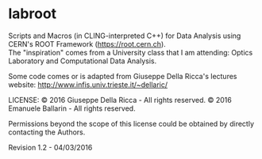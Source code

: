 # labroot

Scripts and Macros (in CLING-interpreted C++) for Data Analysis using CERN's ROOT Framework (https://root.cern.ch).
<br />The "inspiration" comes from a University class that I am attending: Optics Laboratory and Computational Data Analysis.

Some code comes or is adapted from Giuseppe Della Ricca's lectures website: http://www.infis.univ.trieste.it/~dellaric/

LICENSE:
© 2016 Giuseppe Della Ricca - All rights reserved.
© 2016 Emanuele Ballarin - All rights reserved.

Permissions beyond the scope of this license could be obtained by directly contacting the Authors.

Revision 1.2 - 04/03/2016
